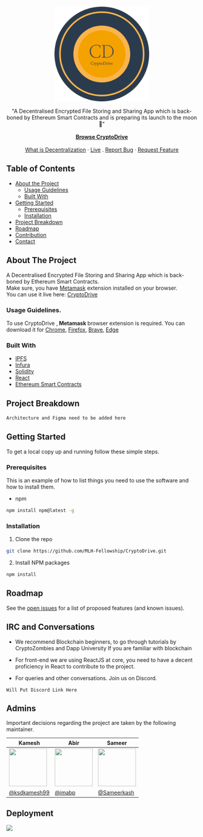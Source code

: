 <!-- PROJECT LOGO -->
<p align="center">
  <a href="https://github.com/MLH-Fellowship/CryptoDrive">
    <img src="./docs/assets/logo.png" height="250px"  />
  </a>

  <p align="center">
    "A Decentralised Encrypted File Storing and Sharing App which is back-boned by Ethereum Smart Contracts and is preparing its launch to the moon 🚀"
    <br /><br />
    <a href="https://mlh-fellowship.github.io/CryptoDrive/"><strong>Browse CryptoDrive</strong></a>
    <br />
    <br />
    <a href="https://en.wikipedia.org/wiki/Decentralization">What is Decentralization</a>
    ·
    <a href="https://mlh-fellowship.github.io/CryptoDrive/">Live</a>
    .
    <a href="https://github.com/MLH-Fellowship/CryptoDrive/issues">Report Bug</a>
    ·
    <a href="https://github.com/MLH-Fellowship/CryptoDrive/issues">Request Feature</a>
  </p>
</p>


<!-- TABLE OF CONTENTS -->

## Table of Contents

- [About the Project](#about-the-project)
  - [Usage Guidelines](#usage-guidelines)
  - [Built With](#built-with)
- [Getting Started](#getting-started)
  - [Prerequisites](#prerequisites)
  - [Installation](#installation)
- [Project Breakdown](#project-breakdown)
- [Roadmap](#roadmap)
- [Contribution](#contribute)
- [Contact](#admins)



<!-- ABOUT THE PROJECT -->

## About The Project

A Decentralised Encrypted File Storing and Sharing App which is back-boned by Ethereum Smart Contracts. 
<br/>
Make sure, you have [Metamask](https://metamask.io/download.html) extension installed on your browser.
<br/>
You can  use it live here: <a href="https://mlh-fellowship.github.io/CryptoDrive">CryptoDrive</a>



<!-- Extensions Required -->
### Usage Guidelines.

To use CryptoDrive ,<strong> Metamask </strong> browser extension is required. You can download it for [Chrome](https://chrome.google.com/webstore/detail/metamask/nkbihfbeogaeaoehlefnkodbefgpgknn?hl=en), [Firefox](https://addons.mozilla.org/en-US/firefox/addon/ether-metamask/), [Brave](https://chrome.google.com/webstore/detail/metamask/nkbihfbeogaeaoehlefnkodbefgpgknn?hl=en), [Edge](https://microsoftedge.microsoft.com/addons/detail/metamask/ejbalbakoplchlghecdalmeeeajnimhm?hl=en-US) 



### Built With

- [IPFS](https://ipfs.io/)
- [Infura](https://infura.io/)
- [Solidity](https://docs.soliditylang.org/en/v0.8.3/)
- [React](https://reactjs.org/)
- [Ethereum Smart Contracts](https://www.investopedia.com/terms/s/smart-contracts.asp)



<!-- Project Breakdown -->
## Project Breakdown 

```js
Architecture and Figma need to be added here
```

<!-- GETTING STARTED -->

## Getting Started

To get a local copy up and running follow these simple steps.

### Prerequisites

This is an example of how to list things you need to use the software and how to install them.

- npm

```sh
npm install npm@latest -g
```

### Installation

1. Clone the repo

```sh
git clone https://github.com/MLH-Fellowship/CryptoDrive.git
```

2. Install NPM packages

```sh
npm install
```

<!-- ROADMAP -->

## Roadmap

See the [open issues](https://github.com/MLH-Fellowship/CryptoDrive/issues) for a list of proposed features (and known issues).

<!-- CONTRIBUTING -->

## IRC and Conversations

- We recommend Blockchain beginners, to go through tutorials by CryptoZombies and Dapp University
If you are familiar with blockchain 

- For front-end we are using ReactJS at core, you need to have a decent proficiency in React to contribute to the project.
- For queries and other conversations. Join us on Discord.

```
Will Put Discord Link Here
```

## Admins
Important decisions regarding the project are taken by the following maintainer.

| Kamesh  | Abir  | Sameer  |
|---|---|---|
| <img  height="100" width="100" src="https://avatars.githubusercontent.com/u/46109386?v=4">     | <img  height="100" width="100" src="https://avatars3.githubusercontent.com/u/53480076?s=460&u=c1aad58f1a773750a47475682afa80ac3b74f583&v=4">  | <img  height="100" width="100" src="https://avatars.githubusercontent.com/u/40424087?v=4"> |
| [@ksdkamesh99](https://github.com/ksdkamesh99)  | [@imabp](https://github.com/imabp/)     | [@Sameerkash](https://github.com/Sameerkash)  |


## Deployment
<a href="https://mlh-fellowship.github.io/CryptoDrive/"><img src="https://img.shields.io/badge/-GitHub%20Pages-black?style=for-the-badge&logo=github"/></a>
